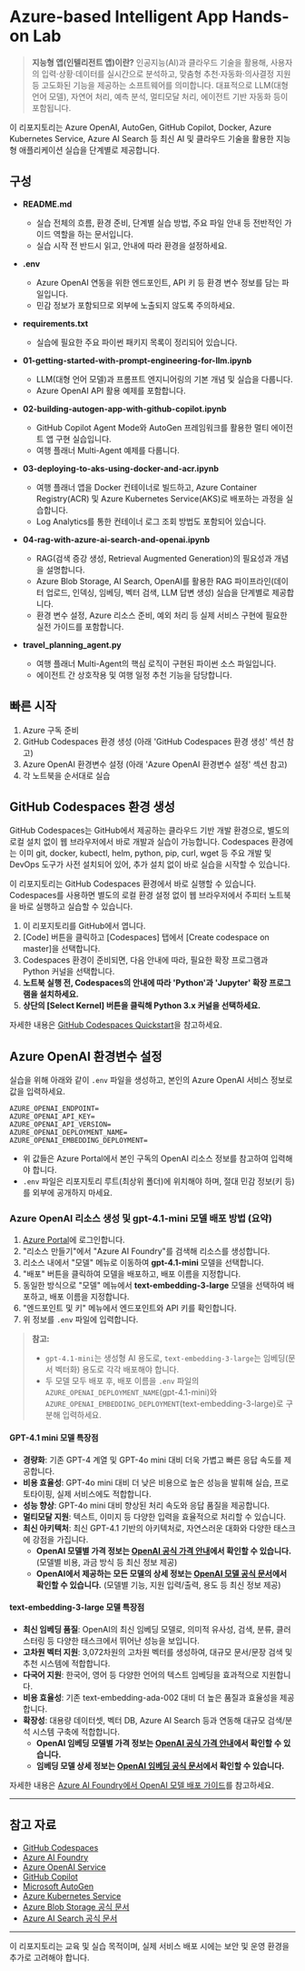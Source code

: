 # Azure-based Intelligent App Hands-on Lab

> **지능형 앱(인텔리전트 앱)이란?**
> 인공지능(AI)과 클라우드 기술을 활용해, 사용자의 입력·상황·데이터를 실시간으로 분석하고, 맞춤형 추천·자동화·의사결정 지원 등 고도화된 기능을 제공하는 소프트웨어를 의미합니다. 대표적으로 LLM(대형 언어 모델), 자연어 처리, 예측 분석, 멀티모달 처리, 에이전트 기반 자동화 등이 포함됩니다.

이 리포지토리는 Azure OpenAI, AutoGen, GitHub Copilot, Docker, Azure Kubernetes Service, Azure AI Search 등 최신 AI 및 클라우드 기술을 활용한 지능형 애플리케이션 실습을 단계별로 제공합니다.

## 구성

- **README.md**
  - 실습 전체의 흐름, 환경 준비, 단계별 실습 방법, 주요 파일 안내 등 전반적인 가이드 역할을 하는 문서입니다.
  - 실습 시작 전 반드시 읽고, 안내에 따라 환경을 설정하세요.

- **.env**
  - Azure OpenAI 연동을 위한 엔드포인트, API 키 등 환경 변수 정보를 담는 파일입니다.
  - 민감 정보가 포함되므로 외부에 노출되지 않도록 주의하세요.

- **requirements.txt**
  - 실습에 필요한 주요 파이썬 패키지 목록이 정리되어 있습니다.

- **01-getting-started-with-prompt-engineering-for-llm.ipynb**
  - LLM(대형 언어 모델)과 프롬프트 엔지니어링의 기본 개념 및 실습을 다룹니다.
  - Azure OpenAI API 활용 예제를 포함합니다.

- **02-building-autogen-app-with-github-copilot.ipynb**
  - GitHub Copilot Agent Mode와 AutoGen 프레임워크를 활용한 멀티 에이전트 앱 구현 실습입니다.
  - 여행 플래너 Multi-Agent 예제를 다룹니다.


- **03-deploying-to-aks-using-docker-and-acr.ipynb**
  - 여행 플래너 앱을 Docker 컨테이너로 빌드하고, Azure Container Registry(ACR) 및 Azure Kubernetes Service(AKS)로 배포하는 과정을 실습합니다.
  - Log Analytics를 통한 컨테이너 로그 조회 방법도 포함되어 있습니다.

- **04-rag-with-azure-ai-search-and-openai.ipynb**
  - RAG(검색 증강 생성, Retrieval Augmented Generation)의 필요성과 개념을 설명합니다.
  - Azure Blob Storage, AI Search, OpenAI를 활용한 RAG 파이프라인(데이터 업로드, 인덱싱, 임베딩, 벡터 검색, LLM 답변 생성) 실습을 단계별로 제공합니다.
  - 환경 변수 설정, Azure 리소스 준비, 예외 처리 등 실제 서비스 구현에 필요한 실전 가이드를 포함합니다.

- **travel_planning_agent.py**
  - 여행 플래너 Multi-Agent의 핵심 로직이 구현된 파이썬 소스 파일입니다.
  - 에이전트 간 상호작용 및 여행 일정 추천 기능을 담당합니다.


## 빠른 시작

1. Azure 구독 준비
2. GitHub Codespaces 환경 생성 (아래 'GitHub Codespaces 환경 생성' 섹션 참고)
3. Azure OpenAI 환경변수 설정 (아래 'Azure OpenAI 환경변수 설정' 섹션 참고)
4. 각 노트북을 순서대로 실습

## GitHub Codespaces 환경 생성

GitHub Codespaces는 GitHub에서 제공하는 클라우드 기반 개발 환경으로, 별도의 로컬 설치 없이 웹 브라우저에서 바로 개발과 실습이 가능합니다. Codespaces 환경에는 이미 git, docker, kubectl, helm, python, pip, curl, wget 등 주요 개발 및 DevOps 도구가 사전 설치되어 있어, 추가 설치 없이 바로 실습을 시작할 수 있습니다.

이 리포지토리는 GitHub Codespaces 환경에서 바로 실행할 수 있습니다. Codespaces를 사용하면 별도의 로컬 환경 설정 없이 웹 브라우저에서 주피터 노트북을 바로 실행하고 실습할 수 있습니다.

1. 이 리포지토리를 GitHub에서 엽니다.
2. [Code] 버튼을 클릭하고 [Codespaces] 탭에서 [Create codespace on master]을 선택합니다.
3. Codespaces 환경이 준비되면, 다음 안내에 따라, 필요한 확장 프로그램과 Python 커널을 선택합니다.
4. **노트북 실행 전, Codespaces의 안내에 따라 'Python'과 'Jupyter' 확장 프로그램을 설치하세요.**
5. **상단의 [Select Kernel] 버튼을 클릭해 Python 3.x 커널을 선택하세요.**

자세한 내용은 [GitHub Codespaces Quickstart](https://docs.github.com/en/codespaces/getting-started/quickstart)을 참고하세요.

## Azure OpenAI 환경변수 설정

실습을 위해 아래와 같이 `.env` 파일을 생성하고, 본인의 Azure OpenAI 서비스 정보로 값을 입력하세요.

```
AZURE_OPENAI_ENDPOINT=
AZURE_OPENAI_API_KEY=
AZURE_OPENAI_API_VERSION=
AZURE_OPENAI_DEPLOYMENT_NAME=
AZURE_OPENAI_EMBEDDING_DEPLOYMENT=
```

- 위 값들은 Azure Portal에서 본인 구독의 OpenAI 리소스 정보를 참고하여 입력해야 합니다.
- `.env` 파일은 리포지토리 루트(최상위 폴더)에 위치해야 하며, 절대 민감 정보(키 등)를 외부에 공개하지 마세요.

### Azure OpenAI 리소스 생성 및 gpt-4.1-mini 모델 배포 방법 (요약)

1. [Azure Portal](https://portal.azure.com/)에 로그인합니다.
2. "리소스 만들기"에서 "Azure AI Foundry"를 검색해 리소스를 생성합니다.
3. 리소스 내에서 "모델" 메뉴로 이동하여 **gpt-4.1-mini** 모델을 선택합니다.
4. "배포" 버튼을 클릭하여 모델을 배포하고, 배포 이름을 지정합니다.
5. 동일한 방식으로 "모델" 메뉴에서 **text-embedding-3-large** 모델을 선택하여 배포하고, 배포 이름을 지정합니다.
6. "엔드포인트 및 키" 메뉴에서 엔드포인트와 API 키를 확인합니다.
7. 위 정보를 `.env` 파일에 입력합니다.

> **참고:**
> - `gpt-4.1-mini`는 생성형 AI 용도로, `text-embedding-3-large`는 임베딩(문서 벡터화) 용도로 각각 배포해야 합니다.
> - 두 모델 모두 배포 후, 배포 이름을 `.env` 파일의 `AZURE_OPENAI_DEPLOYMENT_NAME`(gpt-4.1-mini)와 `AZURE_OPENAI_EMBEDDING_DEPLOYMENT`(text-embedding-3-large)로 구분해 입력하세요.


#### GPT-4.1 mini 모델 특장점
- **경량화**: 기존 GPT-4 계열 및 GPT-4o mini 대비 더욱 가볍고 빠른 응답 속도를 제공합니다.
- **비용 효율성**: GPT-4o mini 대비 더 낮은 비용으로 높은 성능을 발휘해 실습, 프로토타이핑, 실제 서비스에도 적합합니다.
- **성능 향상**: GPT-4o mini 대비 향상된 처리 속도와 응답 품질을 제공합니다.
- **멀티모달 지원**: 텍스트, 이미지 등 다양한 입력을 효율적으로 처리할 수 있습니다.
- **최신 아키텍처**: 최신 GPT-4.1 기반의 아키텍처로, 자연스러운 대화와 다양한 태스크에 강점을 가집니다.
  - **OpenAI 모델별 가격 정보는 [OpenAI 공식 가격 안내](https://platform.openai.com/docs/pricing)에서 확인할 수 있습니다.** (모델별 비용, 과금 방식 등 최신 정보 제공)
  - **OpenAI에서 제공하는 모든 모델의 상세 정보는 [OpenAI 모델 공식 문서](https://platform.openai.com/docs/models)에서 확인할 수 있습니다.** (모델별 기능, 지원 입력/출력, 용도 등 최신 정보 제공)

#### text-embedding-3-large 모델 특장점
- **최신 임베딩 품질**: OpenAI의 최신 임베딩 모델로, 의미적 유사성, 검색, 분류, 클러스터링 등 다양한 태스크에서 뛰어난 성능을 보입니다.
- **고차원 벡터 지원**: 3,072차원의 고차원 벡터를 생성하여, 대규모 문서/문장 검색 및 추천 시스템에 적합합니다.
- **다국어 지원**: 한국어, 영어 등 다양한 언어의 텍스트 임베딩을 효과적으로 지원합니다.
- **비용 효율성**: 기존 text-embedding-ada-002 대비 더 높은 품질과 효율성을 제공합니다.
- **확장성**: 대용량 데이터셋, 벡터 DB, Azure AI Search 등과 연동해 대규모 검색/분석 시스템 구축에 적합합니다.
  - **OpenAI 임베딩 모델별 가격 정보는 [OpenAI 공식 가격 안내](https://platform.openai.com/docs/pricing/embeddings)에서 확인할 수 있습니다.**
  - **임베딩 모델 상세 정보는 [OpenAI 임베딩 공식 문서](https://platform.openai.com/docs/guides/embeddings)에서 확인할 수 있습니다.**

자세한 내용은 [Azure AI Foundry에서 OpenAI 모델 배포 가이드](https://learn.microsoft.com/ko-kr/azure/ai-foundry/how-to/deploy-models-openai)를 참고하세요.

---

## 참고 자료
- [GitHub Codespaces](https://docs.github.com/en/codespaces)
- [Azure AI Foundry](https://learn.microsoft.com/en-us/azure/ai-foundry/)
- [Azure OpenAI Service](https://learn.microsoft.com/azure/cognitive-services/openai/)
- [GitHub Copilot](https://docs.github.com/en/copilot)
- [Microsoft AutoGen](https://microsoft.github.io/autogen/)
- [Azure Kubernetes Service](https://learn.microsoft.com/azure/aks/)
- [Azure Blob Storage 공식 문서](https://learn.microsoft.com/azure/storage/blobs/)
- [Azure AI Search 공식 문서](https://learn.microsoft.com/azure/search/)
---

이 리포지토리는 교육 및 실습 목적이며, 실제 서비스 배포 시에는 보안 및 운영 환경을 추가로 고려해야 합니다.
